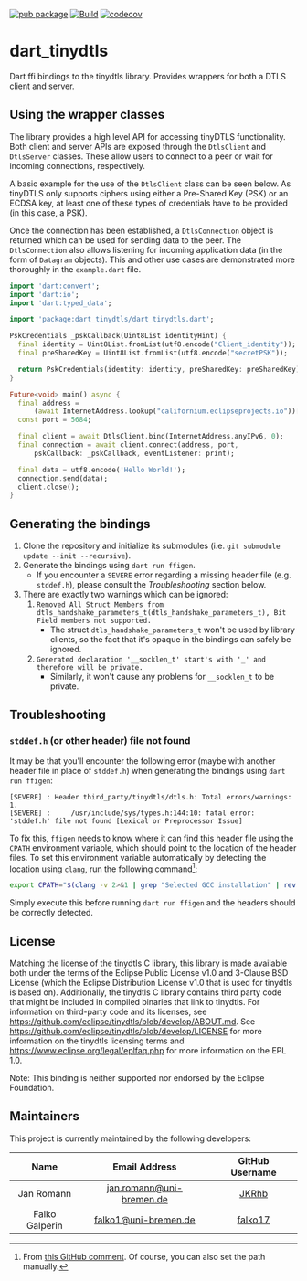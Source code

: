 [![pub package](https://img.shields.io/pub/v/dart_tinydtls.svg)](https://pub.dev/packages/dart_tinydtls)
[![Build](https://github.com/namib-project/dart_tinydtls/actions/workflows/ci.yaml/badge.svg)](https://github.com/namib-project/dart_tinydtls/actions/workflows/ci.yaml)
[![codecov](https://codecov.io/gh/namib-project/dart_tinydtls/branch/main/graph/badge.svg?token=76OBNOVL60)](https://codecov.io/gh/namib-project/dart_tinydtls)

# dart_tinydtls

Dart ffi bindings to the tinydtls library.
Provides wrappers for both a DTLS client and server.

## Using the wrapper classes

The library provides a high level API for accessing tinyDTLS functionality.
Both client and server APIs are exposed through the `DtlsClient` and `DtlsServer`
classes. These allow users to connect to a peer or wait for incoming connections,
respectively.

A basic example for the use of the `DtlsClient` class can be seen below. As tinyDTLS
only supports ciphers using either a Pre-Shared Key (PSK) or an ECDSA key, at least
one of these types of credentials have to be provided (in this case, a PSK).

Once the connection has been established, a `DtlsConnection` object is returned which
can be used for sending data to the peer. The `DtlsConnection` also allows listening
for incoming application data (in the form of `Datagram` objects). This and other
use cases are demonstrated more thoroughly in the `example.dart` file.

```dart
import 'dart:convert';
import 'dart:io';
import 'dart:typed_data';

import 'package:dart_tinydtls/dart_tinydtls.dart';

PskCredentials _pskCallback(Uint8List identityHint) {
  final identity = Uint8List.fromList(utf8.encode("Client_identity"));
  final preSharedKey = Uint8List.fromList(utf8.encode("secretPSK"));

  return PskCredentials(identity: identity, preSharedKey: preSharedKey);
}

Future<void> main() async {
  final address =
      (await InternetAddress.lookup("californium.eclipseprojects.io"))[0];
  const port = 5684;

  final client = await DtlsClient.bind(InternetAddress.anyIPv6, 0);
  final connection = await client.connect(address, port,
      pskCallback: _pskCallback, eventListener: print);

  final data = utf8.encode('Hello World!');
  connection.send(data);
  client.close();
}
```

## Generating the bindings

1. Clone the repository and initialize its submodules
   (i.e. `git submodule update --init --recursive`).
2. Generate the bindings using `dart run ffigen`.
   - If you encounter a `SEVERE` error regarding a missing header file (e.g. `stddef.h`),
     please consult the *Troubleshooting* section below.
3. There are exactly two warnings which can be ignored:
    1. `Removed All Struct Members from dtls_handshake_parameters_t(dtls_handshake_parameters_t), Bit Field members not supported.`
       - The struct `dtls_handshake_parameters_t` won't be used by library clients, so the
         fact that it's opaque in the bindings can safely be ignored.
    2. `Generated declaration '__socklen_t' start's with '_' and therefore will be private.`
        - Similarly, it won't cause any problems for `__socklen_t` to be private.

## Troubleshooting

### `stddef.h` (or other header) file not found
It may be that you'll encounter the following error (maybe with another header
file in place of `stddef.h`) when generating the bindings using `dart run ffigen`:
```
[SEVERE] : Header third_party/tinydtls/dtls.h: Total errors/warnings: 1.
[SEVERE] :     /usr/include/sys/types.h:144:10: fatal error: 'stddef.h' file not found [Lexical or Preprocessor Issue]
```
To fix this, `ffigen` needs to know where it can find this header file using the
`CPATH` environment variable, which should point to the location of the header files.
To set this environment variable automatically by detecting the location using `clang`,
run the following command[^cpath]:
```bash
export CPATH="$(clang -v 2>&1 | grep "Selected GCC installation" | rev | cut -d' ' -f1 | rev)/include"
```
Simply execute this before running `dart run ffigen` and the headers should be correctly detected.

[^cpath]: From [this GitHub comment](https://github.com/dart-lang/ffigen/issues/257#issuecomment-1061788936).
          Of course, you can also set the path manually.

## License

Matching the license of the tinydtls C library, this library is made available both under
the terms of the Eclipse Public License v1.0 and 3-Clause BSD License (which the
Eclipse Distribution License v1.0 that is used for tinydtls is based on).
Additionally, the tinydtls C library contains third party code that might be included
in compiled binaries that link to tinydtls.
For information on third-party code and its licenses, see
https://github.com/eclipse/tinydtls/blob/develop/ABOUT.md.
See https://github.com/eclipse/tinydtls/blob/develop/LICENSE for more information on the
tinydtls licensing terms and https://www.eclipse.org/legal/eplfaq.php for more information
on the EPL 1.0.

Note: This binding is neither supported nor endorsed by the Eclipse Foundation.

## Maintainers

This project is currently maintained by the following developers:

|      Name      |      Email Address       |            GitHub Username            |
|:--------------:|:------------------------:|:-------------------------------------:|
|   Jan Romann   | jan.romann@uni-bremen.de |   [JKRhb](https://github.com/JKRhb)   |
| Falko Galperin |   falko1@uni-bremen.de   | [falko17](https://github.com/falko17) |
